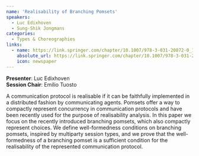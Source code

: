 ```yaml
---
name: 'Realisability of Branching Pomsets'
speakers:
  - Luc Edixhoven
  - Sung-Shik Jongmans
categories:
  - Types & Choreographies
links:
  - name: https://link.springer.com/chapter/10.1007/978-3-031-20872-0_11
    absolute_url: https://link.springer.com/chapter/10.1007/978-3-031-20872-0_11
    icon: newspaper
---
```


**Presenter**: Luc Edixhoven  
**Session Chair**: Emílio Tuosto

A communication protocol is realisable if it can be faithfully implemented in a distributed fashion by communicating agents. Pomsets offer a way to compactly represent concurrency in communication protocols and have been recently used for the purpose of realisability analysis. In this paper we focus on the recently introduced branching pomsets, which also compactly represent choices. We define well-formedness conditions on branching pomsets, inspired by multiparty session types, and we prove that the well-formedness of a branching pomset is a sufficient condition for the realisability of the represented communication protocol.
